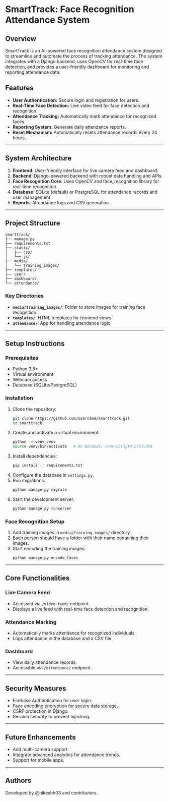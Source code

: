 # SmartTrack: Face Recognition Attendance System

## Overview
SmartTrack is an AI-powered face recognition attendance system designed to streamline and automate the process of tracking attendance. The system integrates with a Django backend, uses OpenCV for real-time face detection, and provides a user-friendly dashboard for monitoring and reporting attendance data.

## Features
- **User Authentication:** Secure login and registration for users.
- **Real-Time Face Detection:** Live video feed for face detection and recognition.
- **Attendance Tracking:** Automatically mark attendance for recognized faces.
- **Reporting System:** Generate daily attendance reports.
- **Reset Mechanism:** Automatically resets attendance records every 24 hours.

---

## System Architecture
1. **Frontend**: User-friendly interface for live camera feed and dashboard.
2. **Backend**: Django-powered backend with robust data handling and APIs.
3. **Face Recognition Core**: Uses OpenCV and face_recognition library for real-time recognition.
4. **Database**: SQLite (default) or PostgreSQL for attendance records and user management.
5. **Reports**: Attendance logs and CSV generation.

---

## Project Structure
```
smarttrack/
├── manage.py
├── requirements.txt
├── static/
│   ├── css/
│   └── js/
├── media/
│   └── training_images/
├── templates/
├── user/
├── dashboard/
└── attendance/
```

### Key Directories
- **`media/training_images/`**: Folder to store images for training face recognition.
- **`templates/`**: HTML templates for frontend views.
- **`attendance/`**: App for handling attendance logic.

---

## Setup Instructions

### Prerequisites
- Python 3.8+
- Virtual environment
- Webcam access
- Database (SQLite/PostgreSQL)

### Installation
1. Clone the repository:
   ```bash
   git clone https://github.com/username/smarttrack.git
   cd smarttrack
   ```
2. Create and activate a virtual environment:
   ```bash
   python -m venv venv
   source venv/bin/activate   # On Windows: venv\Scripts\activate
   ```
3. Install dependencies:
   ```bash
   pip install -r requirements.txt
   ```
4. Configure the database in `settings.py`.
5. Run migrations:
   ```bash
   python manage.py migrate
   ```
6. Start the development server:
   ```bash
   python manage.py runserver
   ```

### Face Recognition Setup
1. Add training images in `media/training_images/` directory.
2. Each person should have a folder with their name containing their images.
3. Start encoding the training images:
   ```bash
   python manage.py encode_faces
   ```

---

## Core Functionalities

### Live Camera Feed
- Accessed via `/video_feed/` endpoint.
- Displays a live feed with real-time face detection and recognition.

### Attendance Marking
- Automatically marks attendance for recognized individuals.
- Logs attendance in the database and a CSV file.

### Dashboard
- View daily attendance records.
- Accessible via `/attendance/` endpoint.

---

## Security Measures
- Firebase Authentication for user login.
- Face encoding encryption for secure data storage.
- CSRF protection in Django.
- Session security to prevent hijacking.

---


## Future Enhancements
- Add multi-camera support.
- Integrate advanced analytics for attendance trends.
- Support for mobile apps.

---

## Authors
Developed by @nikeshh03 and contributors.
